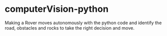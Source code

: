 # computerVision-python
Making a Rover moves autonomously with the python code and identify the road, obstacles and rocks to take the right decision and move.
